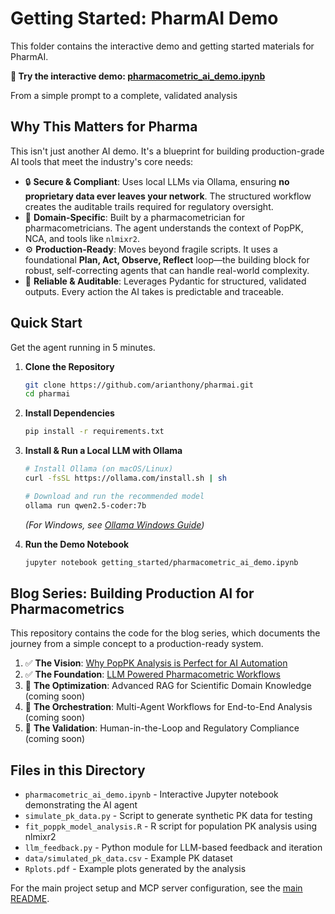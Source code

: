 # Getting Started: PharmAI Demo

This folder contains the interactive demo and getting started materials for PharmAI.

**🚀 Try the interactive demo: [pharmacometric_ai_demo.ipynb](./pharmacometric_ai_demo.ipynb)**

From a simple prompt to a complete, validated analysis

## Why This Matters for Pharma

This isn't just another AI demo. It's a blueprint for building production-grade AI tools that meet the industry's core needs:

*   🔒 **Secure & Compliant**: Uses local LLMs via Ollama, ensuring **no proprietary data ever leaves your network**. The structured workflow creates the auditable trails required for regulatory oversight.
*   🔬 **Domain-Specific**: Built by a pharmacometrician for pharmacometricians. The agent understands the context of PopPK, NCA, and tools like `nlmixr2`.
*   ⚙️ **Production-Ready**: Moves beyond fragile scripts. It uses a foundational **Plan, Act, Observe, Reflect** loop—the building block for robust, self-correcting agents that can handle real-world complexity.
*   🔄 **Reliable & Auditable**: Leverages Pydantic for structured, validated outputs. Every action the AI takes is predictable and traceable.

## Quick Start

Get the agent running in 5 minutes.

1.  **Clone the Repository**
    ```bash
    git clone https://github.com/arianthony/pharmai.git
    cd pharmai
    ```

2.  **Install Dependencies**
    ```bash
    pip install -r requirements.txt
    ```

3.  **Install & Run a Local LLM with Ollama**
    ```bash
    # Install Ollama (on macOS/Linux)
    curl -fsSL https://ollama.com/install.sh | sh

    # Download and run the recommended model
    ollama run qwen2.5-coder:7b
    ```
    *(For Windows, see [Ollama Windows Guide](https://github.com/ollama/ollama/blob/main/docs/windows.md))*

4.  **Run the Demo Notebook**
    ```bash
    jupyter notebook getting_started/pharmacometric_ai_demo.ipynb
    ```

## Blog Series: Building Production AI for Pharmacometrics

This repository contains the code for the blog series, which documents the journey from a simple concept to a production-ready system.

1.  ✅ **The Vision**: [Why PopPK Analysis is Perfect for AI Automation](https://arianthony.github.io/intro/2025/05/31/welcome-to-pmx-ai.html)
2.  ✅ **The Foundation**: [LLM Powered Pharmacometric Workflows](https://blog.pharm.ai/llm-powered-pharmacometric-workflows) 
3.  🔄 **The Optimization**: Advanced RAG for Scientific Domain Knowledge (coming soon)
4.  🔄 **The Orchestration**: Multi-Agent Workflows for End-to-End Analysis (coming soon)
5.  🔄 **The Validation**: Human-in-the-Loop and Regulatory Compliance (coming soon)

## Files in this Directory

- `pharmacometric_ai_demo.ipynb` - Interactive Jupyter notebook demonstrating the AI agent
- `simulate_pk_data.py` - Script to generate synthetic PK data for testing
- `fit_poppk_model_analysis.R` - R script for population PK analysis using nlmixr2
- `llm_feedback.py` - Python module for LLM-based feedback and iteration
- `data/simulated_pk_data.csv` - Example PK dataset
- `Rplots.pdf` - Example plots generated by the analysis

For the main project setup and MCP server configuration, see the [main README](../README.md).